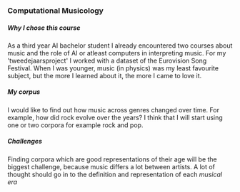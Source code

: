 ### Computational Musicology
##### Why I chose this course
As a third year AI bachelor student I already encountered two courses about music and the role of AI or atleast computers in interpreting music. For my 'tweedejaarsproject' I worked with a dataset of the Eurovision Song Festival. When I was younger, music (in physics) was my least favourite subject, but the more I learned about it, the more I came to love it.

##### My corpus
I would like to find out how music across genres changed over time. For example, how did rock evolve over the years? I think that I will start using one or two corpora for example rock and pop.

##### Challenges
Finding corpora which are good representations of their age will be the biggest challenge, because music differs a lot between artists. A lot of thought should go in to the definition and representation of each <em>musical era</em>
